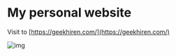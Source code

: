 # My personal website


Visit to [https://geekhiren.com/](https://geekhiren.com/)

![img](assets/img/hero-bg.png)


